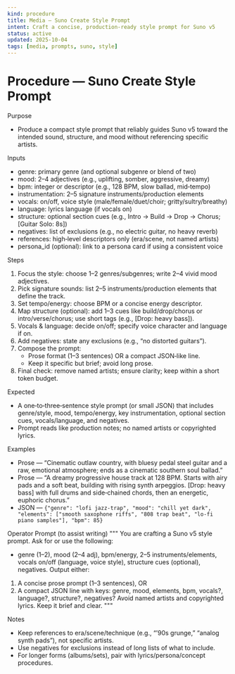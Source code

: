 ```yaml
---
kind: procedure
title: Media — Suno Create Style Prompt
intent: Craft a concise, production-ready style prompt for Suno v5
status: active
updated: 2025-10-04
tags: [media, prompts, suno, style]
---
```


# Procedure — Suno Create Style Prompt

Purpose
- Produce a compact style prompt that reliably guides Suno v5 toward the intended sound, structure, and mood without referencing specific artists.

Inputs
- genre: primary genre (and optional subgenre or blend of two)
- mood: 2–4 adjectives (e.g., uplifting, somber, aggressive, dreamy)
- bpm: integer or descriptor (e.g., 128 BPM, slow ballad, mid‑tempo)
- instrumentation: 2–5 signature instruments/production elements
- vocals: on/off, voice style (male/female/duet/choir; gritty/sultry/breathy)
- language: lyrics language (if vocals on)
- structure: optional section cues (e.g., Intro → Build → Drop → Chorus; [Guitar Solo: 8s])
- negatives: list of exclusions (e.g., no electric guitar, no heavy reverb)
- references: high‑level descriptors only (era/scene, not named artists)
- persona_id (optional): link to a persona card if using a consistent voice

Steps
1) Focus the style: choose 1–2 genres/subgenres; write 2–4 vivid mood adjectives.
2) Pick signature sounds: list 2–5 instruments/production elements that define the track.
3) Set tempo/energy: choose BPM or a concise energy descriptor.
4) Map structure (optional): add 1–3 cues like build/drop/chorus or intro/verse/chorus; use short tags (e.g., [Drop: heavy bass]).
5) Vocals & language: decide on/off; specify voice character and language if on.
6) Add negatives: state any exclusions (e.g., “no distorted guitars”).
7) Compose the prompt:
   - Prose format (1–3 sentences) OR a compact JSON‑like line.
   - Keep it specific but brief; avoid long prose.
8) Final check: remove named artists; ensure clarity; keep within a short token budget.

Expected
- A one‑to‑three‑sentence style prompt (or small JSON) that includes genre/style, mood, tempo/energy, key instrumentation, optional section cues, vocals/language, and negatives.
- Prompt reads like production notes; no named artists or copyrighted lyrics.

Examples
- Prose — “Cinematic outlaw country, with bluesy pedal steel guitar and a raw, emotional atmosphere; ends as a cinematic southern soul ballad.”
- Prose — “A dreamy progressive house track at 128 BPM. Starts with airy pads and a soft beat, building with rising synth arpeggios. [Drop: heavy bass] with full drums and side‑chained chords, then an energetic, euphoric chorus.”
- JSON — `{"genre": "lofi jazz-trap", "mood": "chill yet dark", "elements": ["smooth saxophone riffs", "808 trap beat", "lo-fi piano samples"], "bpm": 85}`

Operator Prompt (to assist writing)
"""
You are crafting a Suno v5 style prompt. Ask for or use the following:
- genre (1–2), mood (2–4 adj), bpm/energy, 2–5 instruments/elements,
  vocals on/off (language, voice style), structure cues (optional), negatives.
Output either:
1) A concise prose prompt (1–3 sentences), OR
2) A compact JSON line with keys: genre, mood, elements, bpm, vocals?, language?, structure?, negatives?
Avoid named artists and copyrighted lyrics. Keep it brief and clear.
"""

Notes
- Keep references to era/scene/technique (e.g., “’90s grunge,” “analog synth pads”), not specific artists.
- Use negatives for exclusions instead of long lists of what to include.
- For longer forms (albums/sets), pair with lyrics/persona/concept procedures.

